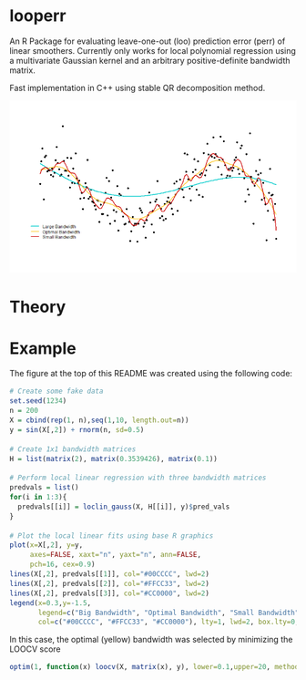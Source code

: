 # looperr
An R Package for evaluating leave-one-out (loo) prediction error (perr)
of linear smoothers.
Currently only works for local polynomial regression using a multivariate
Gaussian kernel and an arbitrary positive-definite bandwidth matrix.

Fast implementation in C++ using stable QR decomposition method.

![](examples/looperr_example.png)

# Theory

# Example

The figure at the top of this README was created using the following code:

```r
# Create some fake data
set.seed(1234)
n = 200
X = cbind(rep(1, n),seq(1,10, length.out=n))
y = sin(X[,2]) + rnorm(n, sd=0.5)

# Create 1x1 bandwidth matrices
H = list(matrix(2), matrix(0.3539426), matrix(0.1))

# Perform local linear regression with three bandwidth matrices
predvals = list()
for(i in 1:3){
  predvals[[i]] = loclin_gauss(X, H[[i]], y)$pred_vals
}

# Plot the local linear fits using base R graphics
plot(x=X[,2], y=y,
     axes=FALSE, xaxt="n", yaxt="n", ann=FALSE,
     pch=16, cex=0.9)
lines(X[,2], predvals[[1]], col="#00CCCC", lwd=2)
lines(X[,2], predvals[[2]], col="#FFCC33", lwd=2)
lines(X[,2], predvals[[3]], col="#CC0000", lwd=2)
legend(x=0.3,y=-1.5,
       legend=c("Big Bandwidth", "Optimal Bandwidth", "Small Bandwidth"),
       col=c("#00CCCC", "#FFCC33", "#CC0000"), lty=1, lwd=2, box.lty=0, bg=NA)
```

In this case, the optimal (yellow) bandwidth was selected by minimizing the LOOCV score

```r
optim(1, function(x) loocv(X, matrix(x), y), lower=0.1,upper=20, method="Brent")$par
```
